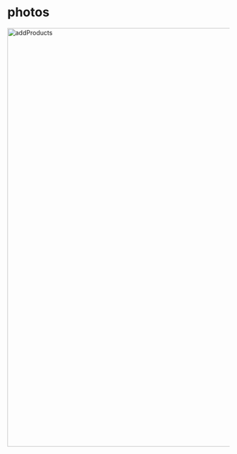 # photos

<img width="950" alt="addProducts" src="https://user-images.githubusercontent.com/76575824/214011930-32f8fe76-5066-4e91-9282-b13e78f6f832.png">
